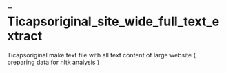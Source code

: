 # -Ticapsoriginal_site_wide_full_text_extract
Ticapsoriginal make text file with all text content of large website ( preparing data for nltk analysis ) 
